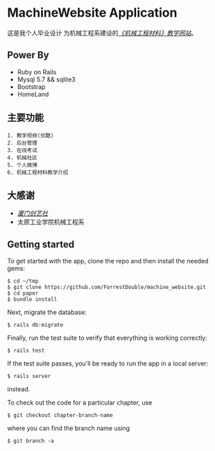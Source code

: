# MachineWebsite Application

这是我个人毕业设计 为机械工程系建设的[*《机械工程材料》教学网站*](http://www.loujuhong.cn)。

## Power By
- Ruby on Rails
- Mysql 5.7 && sqlite3
- Bootstrap
- HomeLand

## 主要功能

```
1. 教学视频(优酷)
2. 后台管理
3. 在线考试
4. 机械社区
5. 个人微博
6. 机械工程材料教学介绍

```

## 大感谢

- [*厦门创艺社*](http://www.tshe.com)
- 太原工业学院机械工程系

## Getting started

To get started with the app, clone the repo and then install the needed gems:

```
$ cd ~/tmp
$ git clone https://github.com/ForrestDouble/machine_website.git
$ cd paper
$ bundle install
```

Next, migrate the database:

```
$ rails db:migrate
```

Finally, run the test suite to verify that everything is working correctly:

```
$ rails test
```

If the test suite passes, you'll be ready to run the app in a local server:

```
$ rails server
```

instead.

To check out the code for a particular chapter, use

```
$ git checkout chapter-branch-name
```

where you can find the branch name using

```
$ git branch -a
```
